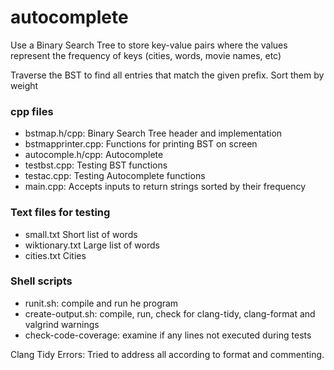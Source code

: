 # autocomplete

Use a Binary Search Tree to store key-value pairs where the values represent the frequency of keys (cities, words, movie names, etc)

Traverse the BST to find all entries that match the given prefix. Sort them by weight

### cpp files

- bstmap.h/cpp: Binary Search Tree header and implementation
- bstmapprinter.cpp: Functions for printing BST on screen
- autocomple.h/cpp: Autocomplete
- testbst.cpp: Testing BST functions
- testac.cpp: Testing Autocomplete functions
- main.cpp: Accepts inputs to return strings sorted by their frequency

### Text files for testing
- small.txt Short list of words
- wiktionary.txt Large list of words
- cities.txt Cities

### Shell scripts

- runit.sh: compile and run he program
- create-output.sh: compile, run, check for clang-tidy, clang-format and valgrind warnings
- check-code-coverage: examine if any lines not executed during tests



Clang Tidy Errors:
Tried to address all according to format and commenting.